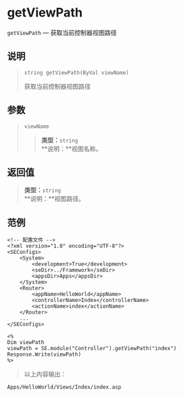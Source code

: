 getViewPath
===========
`getViewPath` &mdash; 获取当前控制器视图路径

说明
----
>     string getViewPath(ByVal viewName)
> 获取当前控制器视图路径

参数
----
> `viewName`
>> **类型：**`string`  
>> **说明：**视图名称。

返回值
------
> **类型：**`string`  
> **说明：**视图路径。

范例
----
>
    <!-- 配置文件 -->
    <?xml version="1.0" encoding="UTF-8"?>
    <SEConfigs>
        <System>
            <development>True</development>
            <seDir>../Framework</seDir>
            <appsDir>Apps</appsDir>
        </System>
        <Router>
            <appName>HelloWorld</appName>
            <controllerName>Index</controllerName>
            <actionName>index</actionName>
        </Router>
        ...
    </SEConfigs>
>>
>
    <%
    Dim viewPath
    viewPath = SE.module("Controller").getViewPath("index")
    Response.Write(viewPath)
    %>
> 以上内容输出：
>
    Apps/HelloWorld/Views/Index/index.asp